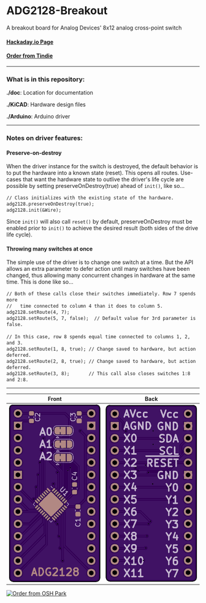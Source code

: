 # ADG2128-Breakout

A breakout board for Analog Devices' 8x12 analog cross-point switch

#### [Hackaday.io Page](https://hackaday.io/project/167228-adg2128-breakout)

#### [Order from Tindie](https://www.tindie.com/products/17864/)

------------------------

### What is in this repository:

**./doc**:  Location for documentation

**./KiCAD**:  Hardware design files

**./Arduino**:  Arduino driver

------------------------

### Notes on driver features:

#### Preserve-on-destroy

When the driver instance for the switch is destroyed, the default behavior is to
put the hardware into a known state (reset). This opens all routes. Use-cases
that want the hardware state to outlive the driver's life cycle are possible by
setting preserveOnDestroy(true) ahead of `init()`, like so...

    // Class initializes with the existing state of the hardware.
    adg2128.preserveOnDestroy(true);
    adg2128.init(&Wire);

Since `init()` will also call `reset()` by default, preserveOnDestroy must be
enabled prior to `init()` to achieve the desired result (both sides of the drive life cycle).

#### Throwing many switches at once

The simple use of the driver is to change one switch at a time. But the API allows
an extra parameter to defer action until many switches have been changed, thus allowing
many concurrent changes in hardware at the same time. This is done like so...

    // Both of these calls close their switches immediately. Row 7 spends more
    //   time connected to column 4 than it does to column 5.
    adg2128.setRoute(4, 7);
    adg2128.setRoute(5, 7, false);  // Default value for 3rd parameter is false.

    // In this case, row 8 spends equal time connected to columns 1, 2, and 3.
    adg2128.setRoute(1, 8, true); // Change saved to hardware, but action deferred.
    adg2128.setRoute(2, 8, true); // Change saved to hardware, but action deferred.
    adg2128.setRoute(3, 8);       // This call also closes switches 1:8 and 2:8.

------------------------

Front | Back
:-------:|:------:
![Front](osh-render-front.png)  | ![Back](osh-render-back.png)


[<img src="https://oshpark.com/assets/badge-5b7ec47045b78aef6eb9d83b3bac6b1920de805e9a0c227658eac6e19a045b9c.png" alt="Order from OSH Park">](https://oshpark.com/shared_projects/TQS2YgDb)
